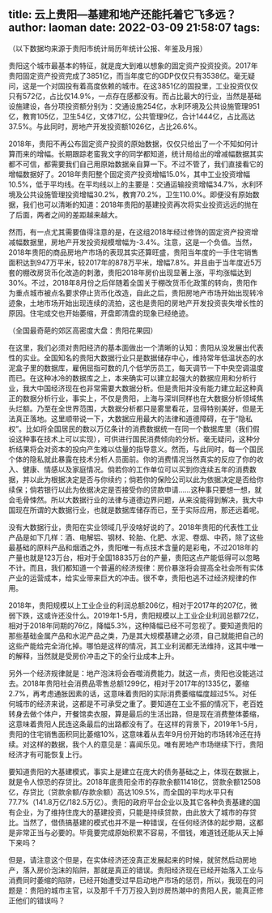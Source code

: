 title: 云上贵阳—基建和地产还能托着它飞多远？
author: laoman
date: 2022-03-09 21:58:07
tags:
---
（以下数据均来源于贵阳市统计局历年统计公报、年鉴及月报）



贵阳这个城市最基本的特征，就是庞大到难以想象的固定资产投资投资。2017年贵阳固定资产投资完成了3851亿，而当年度它的GDP仅仅只有3538亿。毫无疑问，这是一个对固投有着高度依赖的城市。在这3851亿的固投里，工业投资仅仅只有572亿，占比仅14.9%，一点存在感都没有。而占比最大的行业，当然是基础设施建设，各分项投资额分别为：交通设施254亿，水利环境及公共设施管理951亿，教育105亿，卫生54亿，文体71亿，公共管理9亿，合计1444亿，占比高达37.5%。与此同时，房地产开发投资额1026亿，占比26.6%。



2018年，贵阳不再公布固定资产投资的原始数据，仅仅只给出了一个不知如何计算而来的增幅。长期跟踪老蛮我文字的同学都知道，统计局给出的增减幅数据其实都不可信，都需要我们自己用原始数据亲自算一下。不过不管了，我们直接看它的增幅数据好了。2018年贵阳整个固定资产投资增幅15.0%，其中工业投资增幅10.5%，低于平均线。在平均线以上的主要是：交通运输投资增幅34.7%，水利环境及公共设施管理投资增幅30.2%，教育70.2%，卫生110.0%。即便没有原始数据，我们也可以清晰的知道：2018年贵阳的基建投资再次将实业投资远远的抛在了后面，两者之间的差距越来越大。



然而，有一点尤其需要值得注意的是，在这组2018年经过修饰的固定资产投资增减幅数据里，房地产开发投资规模增幅为-3.4%。注意，这是一个负值。当然，2018年贵阳的商品房地产市场的表现其实还算旺盛，贵阳当年度的一手住宅销售面积达到947万平米，较2017年的878万平米，增幅7.8%。并且由于当年度近5万套的棚改房货币化改造的刺激，贵阳2018年房价出现显著上涨，平均涨幅达到30%。不过，2018年8月份之后伴随着全国关于棚改货币化政策的转向，贵阳作为重点城市被点名要求停止货币化改造，自此之后，贵阳房地产市场开始出现转冷迹象，土地市场开始出现连续的流拍，这也是贵阳的房地产开发投资丧失增长性的原因。住宅成交也开始萎缩，开盘即清盘的现象已经绝迹。





（全国最奇葩的郊区高密度大盘：贵阳花果园）



在这里，我们必须对贵阳经济的基本面做出一个清晰的认知：贵阳从没发展出代表性的实业。全国知名的贵阳大数据行业只是数据储存中心，维持常年低温状态的水泥盒子里的数据库，雇佣屈指可数的几个低学历员工，每天调节一下中央空调温度而已。在这种冰冷的数据库之上，本来确实可以建立起强大的数据应用和分析行业，我大中国经济现在也非常需要大数据分析。但是贵阳并没有能力建立起这种真正的数据分析行业，事实上，不仅是贵阳，上海与深圳同样也在大数据分析领域焦头烂额。乃至在全世界范围，大数据分析都只是雾里看花，显得特别美好，但是无法真正落地。这里顺带说一下，大数据应用最大的法律和道德障碍，在于“隐私权”。比如将全国居民的数以万亿条计的消费数据统一在同一个数据库里（我们假设这种事在技术上可以实现），可供进行国民消费倾向的分析。毫无疑问，这种分析结果将会对资本的投向产生难以估量的指导意义。然而，与此同时，每一个国民个体的隐私就此暴露在技术分析人员面前。你的消费情况当然真实的反应了你的收入、健康、情感以及家庭情况。倘若你的工作单位可以买到你连续五年的消费数据，并以此为根据决定是否与你续约；倘若你的保险公司以此为依据决定是否给你续保；倘若银行以此为依据决定是否接受你的贷款申请……这种事只要想一想，就会毛骨悚然。所以大数据行业的法律与道德边界问题，从来没能得到解决，我大中国现在所谓的大数据行业，也就是数据库储存而已，至于实际应用，那还远着呢。



没有大数据行业，贵阳在实业领域几乎没啥好说的了。2018年贵阳的代表性工业产品是如下几样：酒、电解铝、钢材、轮胎、化肥、水泥、卷烟、中药，除了这些最基础的原料产品和烟酒之外，贵阳唯一有点技术含量的是彩电，不过2018年的产量也就是123万台，相对于全国18835万台的产量，贵阳这点产能低得可以忽略不计。而且，我们都知道一个普遍的经济规律：房价暴涨将会提高全社会所有实体产业的运营成本，给实业带来巨大的冲击。很不幸，贵阳也逃不过经济规律的作用。



2018年，贵阳规模以上工业企业的利润总额206亿，相对于2017年的207亿，微弱下跌，这或许还没什么。2019年1-5月，贵阳规模以上工业企业利润总额72亿，相对于2018年同期的76亿，降幅5.3%，这种降幅已经不可忽视了。要知道贵阳的那些基础金属产品和水泥产品之类，乃是其大规模基建之必须，自己就能把自己的这些产能给完全消化掉。哪怕是这样的情况，其工业利润都无法维持，这其中唯一的解释，当然就是受房价冲击之下的全行业成本上升。



另外一个经济规律就是：地产泡沫将会吞噬消费能力。就这一点，贵阳也没能逃过去。2018年贵阳社会消费品零售总额1299亿，相对于2017年的1335亿，萎缩2.7%，再考虑通胀因素的话，这意味着贵阳的实际消费萎缩幅度超过5%。对任何城市的经济来说，这都是不可承受之重了。要知道在工业不振的情况下，老百姓转身去做个体户，开餐馆卖衣服，算是最后的生活出路，但是现在消费整体萎缩，这意味着贵阳人民连这条最后的出路都没有了。在这样的背景下，2019年1-5月，贵阳的住宅销售面积同比萎缩10%，这意味着从去年9月份开始的市场转冷还在持续。对这样的数据，我个人的意见是：喜闻乐见。唯有房地产市场继续下行，贵阳经济才有可能恢复上行。



要知道贵阳的大基建模式，事实上是建立在庞大的债务基础之上，体现在数据上，就是令人惊恐的存贷比。2018年底贵阳全市的存款余额11418亿，贷款余额12508亿，存贷比（贷款余额/存款余额）高达109.5%，而全国的平均水平只有77.7%（141.8万亿/182.5万亿）。贵阳的政府平台企业以及其它各种负责基建的国有企业，为了维持住庞大的基建投资，只能是持续贷款，由此放大了城市的存贷比。当然了，借债搞基建的模式也并不是一种错误，在任何经济体的起步期，这都是非常正当与必要的。毕竟要完成原始积累不容易，不借钱，难道钱还能从天上掉下来吗？



但是，请注意这个但是，在实体经济还没真正发展起来的时候，就贸然启动房地产，落入房价泡沫的陷阱，那就是真正的错误。贵阳经济现在已经开始落入工业与消费同时萎缩的陷阱，已经开始遭受过早启动地产市场的惩罚，所以，我现在的问题是：贵阳的城市主官，以及那千千万万投入到炒房热潮中的贵阳人民，能真正修正他们的错误吗？
